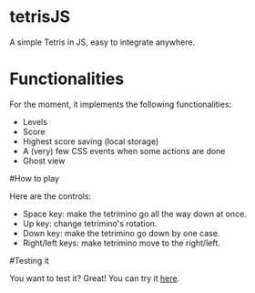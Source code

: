 # tetrisJS

A simple Tetris in JS, easy to integrate anywhere.

# Functionalities

For the moment, it implements the following functionalities:

 * Levels
 * Score
 * Highest score saving (local storage)
 * A (very) few CSS events when some actions are done
 * Ghost view

#How to play

Here are the controls:

 * Space key: make the tetrimino go all the way down at once.
 * Up key: change tetrimino's rotation.
 * Down key: make the tetrimino go down by one case.
 * Right/left keys: make tetrimino move to the right/left.

#Testing it

You want to test it? Great! You can try it [here](https://guillaume-gomez.fr/tetris).